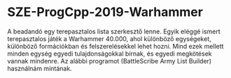 # SZE-ProgCpp-2019-Warhammer
A beadandó egy terepasztalos lista szerkesztő lenne. Egyik eléggé ismert terepasztalos játék a Warhammer 40.000, ahol különböző egységeket, különböző formációkban és felszerelésekkel lehet hozni. Mind ezek mellett minden egység egyedi tulajdonságokkal bírnak, és egyedi megkötések vannak mindenre. Az alábbi programot (BattleScribe Army List Builder) használnám mintának.
